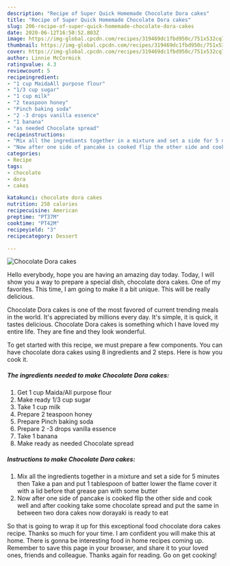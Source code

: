 ```yaml
---
description: "Recipe of Super Quick Homemade Chocolate Dora cakes"
title: "Recipe of Super Quick Homemade Chocolate Dora cakes"
slug: 206-recipe-of-super-quick-homemade-chocolate-dora-cakes
date: 2020-06-12T16:50:52.803Z
image: https://img-global.cpcdn.com/recipes/319469dc1fbd950c/751x532cq70/chocolate-dora-cakes-recipe-main-photo.jpg
thumbnail: https://img-global.cpcdn.com/recipes/319469dc1fbd950c/751x532cq70/chocolate-dora-cakes-recipe-main-photo.jpg
cover: https://img-global.cpcdn.com/recipes/319469dc1fbd950c/751x532cq70/chocolate-dora-cakes-recipe-main-photo.jpg
author: Linnie McCormick
ratingvalue: 4.3
reviewcount: 5
recipeingredient:
- "1 cup MaidaAll purpose flour"
- "1/3 cup sugar"
- "1 cup milk"
- "2 teaspoon honey"
- "Pinch baking soda"
- "2 -3 drops vanilla essence"
- "1 banana"
- "as needed Chocolate spread"
recipeinstructions:
- "Mix all the ingredients together in a mixture and set a side for 5 minutes then Take a pan and put 1 tablespoon of batter lower the flame cover it with a lid before that grease pan with some butter"
- "Now after one side of pancake is cooked flip the other side and cook well and after cooking take some chocolate spread and put the same in between two dora cakes now dorayaki is ready to eat"
categories:
- Recipe
tags:
- chocolate
- dora
- cakes

katakunci: chocolate dora cakes 
nutrition: 258 calories
recipecuisine: American
preptime: "PT37M"
cooktime: "PT42M"
recipeyield: "3"
recipecategory: Dessert

---
```



![Chocolate Dora cakes](https://img-global.cpcdn.com/recipes/319469dc1fbd950c/751x532cq70/chocolate-dora-cakes-recipe-main-photo.jpg)

Hello everybody, hope you are having an amazing day today. Today, I will show you a way to prepare a special dish, chocolate dora cakes. One of my favorites. This time, I am going to make it a bit unique. This will be really delicious.

Chocolate Dora cakes is one of the most favored of current trending meals in the world. It's appreciated by millions every day. It's simple, it is quick, it tastes delicious. Chocolate Dora cakes is something which I have loved my entire life. They are fine and they look wonderful.




To get started with this recipe, we must prepare a few components. You can have chocolate dora cakes using 8 ingredients and 2 steps. Here is how you cook it.

<!--inarticleads1-->

##### The ingredients needed to make Chocolate Dora cakes:

1. Get 1 cup Maida/All purpose flour
1. Make ready 1/3 cup sugar
1. Take 1 cup milk
1. Prepare 2 teaspoon honey
1. Prepare Pinch baking soda
1. Prepare 2 -3 drops vanilla essence
1. Take 1 banana
1. Make ready as needed Chocolate spread




<!--inarticleads2-->

##### Instructions to make Chocolate Dora cakes:

1. Mix all the ingredients together in a mixture and set a side for 5 minutes then Take a pan and put 1 tablespoon of batter lower the flame cover it with a lid before that grease pan with some butter
1. Now after one side of pancake is cooked flip the other side and cook well and after cooking take some chocolate spread and put the same in between two dora cakes now dorayaki is ready to eat




So that is going to wrap it up for this exceptional food chocolate dora cakes recipe. Thanks so much for your time. I am confident you will make this at home. There is gonna be interesting food in home recipes coming up. Remember to save this page in your browser, and share it to your loved ones, friends and colleague. Thanks again for reading. Go on get cooking!

